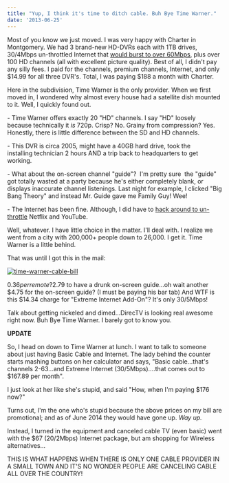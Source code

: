 ```yaml
---
title: "Yup, I think it's time to ditch cable. Buh Bye Time Warner."
date: '2013-06-25'
---
```


Most of you know we just moved. I was very happy with Charter in Montgomery. We had 3 brand-new HD-DVRs each with 1TB drives, 30/4Mbps un-throttled Internet that [would burst to over 60Mbps](http://www.speedtest.net/result/2724151093.png), plus over 100 HD channels (all with excellent picture quality). Best of all, I didn't pay any silly fees. I paid for the channels, premium channels, Internet, and only $14.99 for all three DVR's. Total, I was paying $188 a month with Charter.

Here in the subdivision, Time Warner is the only provider. When we first moved in, I wondered why almost every house had a satellite dish mounted to it. Well, I quickly found out.

\- Time Warner offers exactly 20 "HD" channels. I say "HD" loosely because technically it *is* 720p. Crisp? No. Grainy from compression? Yes. Honestly, there is little difference between the SD and HD channels.

\- This DVR is circa 2005, might have a 40GB hard drive, took the installing technician 2 hours AND a trip back to headquarters to get working.

\- What about the on-screen channel "guide"?  I'm pretty sure  the "guide" got totally wasted at a party because he's either completely blank, or displays inaccurate channel listenings. Last night for example, I clicked "Big Bang Theory" and instead Mr. Guide gave me Family Guy! Wee!

\- The Internet has been fine. Although, I did have to [hack around to un-throttle](http://www.reddit.com/r/DotA2/comments/196239/block_time_warner_cable_stream_throttling/) Netflix and YouTube.

Well, whatever. I have little choice in the matter. I'll deal with. I realize we went from a city with 200,000+ people down to 26,000. I get it. Time Warner is a little behind.

That was until I got this in the mail:

[![time-warner-cable-bill](images/time-warner-cable-bill.jpg)](https://gregrickaby.com/wp-content/uploads/2013/06/time-warner-cable-bill.jpg)

$0.36 per remote? $2.79 to have a drunk on-screen guide...oh wait another $4.75 for the on-screen guide? (I must be paying his bar tab) And WTF is this $14.34 charge for "Extreme Internet Add-On"? It's only 30/5Mbps!

Talk about getting nickeled and dimed...DirecTV is looking real awesome right now. Buh Bye Time Warner. I barely got to know you.

**UPDATE**

So, I head on down to Time Warner at lunch. I want to talk to someone about just having Basic Cable and Internet. The lady behind the counter starts mashing buttons on her calculator and says, "Basic cable...that's channels 2-63...and Extreme Internet (30/5Mbps)....that comes out to $167.89 per month".

I just look at her like she's stupid, and said "How, when I'm paying $176 now?"

Turns out, I'm the one who's stupid because the above prices on my bill are promotional; and as of June 2014 they would have gone up. _Way up._

Instead, I turned in the equipment and canceled cable TV (even basic) went with the $67 (20/2Mbps) Internet package, but am shopping for Wireless alternatives...

THIS IS WHAT HAPPENS WHEN THERE IS ONLY ONE CABLE PROVIDER IN A SMALL TOWN AND IT'S NO WONDER PEOPLE ARE CANCELING CABLE ALL OVER THE COUNTRY!
